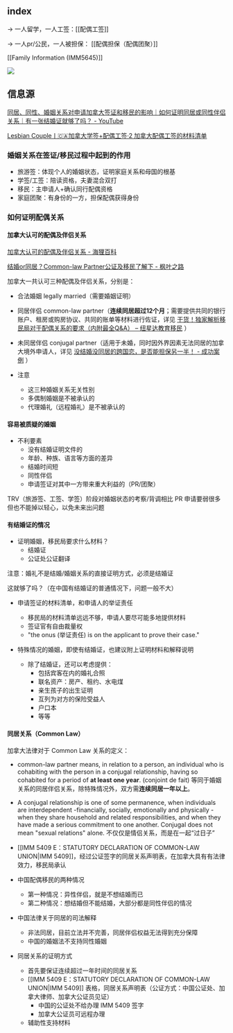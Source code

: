 
## index

-> 一人留学，一人工签：[[配偶工签]]

-> 一人pr/公民，一人被担保： [[配偶担保（配偶团聚）]]

[[Family Information (IMM5645)]]

![](https://picture-guan.oss-cn-hangzhou.aliyuncs.com/IMG_0916.JPG)

## 信息源

[同居、同性、婚姻关系对申请加拿大签证和移民的影响｜如何证明同居或同性伴侣关系｜有一张结婚证就够了吗？ - YouTube](https://www.youtube.com/watch?v=xwhd9Z7QUY8)

[Lesbian Couple丨🇨🇦加拿大学签+配偶工签·2 加拿大配偶工签的材料清单](https://www.xiaohongshu.com/explore/63e64e03000000001300c38b?app_platform=ios&app_version=7.82.2&share_from_user_hidden=true&type=normal&xhsshare=WeixinSession&appuid=5753ec2134609466500f8f24&apptime=1681375249)

### 婚姻关系在签证/移民过程中起到的作用

- 旅游签：体现个人的婚姻状态，证明家庭关系和母国的根基
- 学签/工签：陪读资格，夫妻混合双打
- 移民：主申请人+确认同行配偶资格
- 家庭团聚：有身份的一方，担保配偶获得身份

### 如何证明配偶关系

#### 加拿大认可的配偶及伴侣关系

[加拿大认可的配偶及伴侣关系 - 海狸百科](https://www.hailibk.com/knowledge/sponsor-partner/)

[结婚or同居？Common-law Partner公证及移民了解下 - 枫叶之路](https://www.lifeca.com/common-law-partner/)

加拿大一共认可三种配偶及伴侣关系，分别是：
-   合法婚姻 legally married（需要婚姻证明）
-   同居伴侣 common-law partner（**连续同居超过12个月**；需要提供共同的银行账户、租房或购房协议、共同的账单等材料进行佐证，详见 [干货！独家解析移民局对于配偶关系的要求（内附最全Q&A） – 纽星达教育移民](https://www.newstarsec.com/?p=2998) ）
-   未同居伴侣 conjugal partner（适用于未婚，同时因外界因素无法同居的加拿大境外申请人，详见 [没结婚没同居的跨国恋，是否能担保另一半！ - 成功案例](https://yearn-learn.com/case-35/2022/25/02/14/02/30/2/) ）

- 注意
	- 这三种婚姻关系无关性别
	- 多偶制婚姻是不被承认的
	- 代理婚礼（远程婚礼）是不被承认的

#### 容易被质疑的婚姻

- 不利要素
	- 没有结婚证明文件的
	- 年龄、种族、语言等方面的差异
	- 结婚时间短
	- 同性伴侣
	- 申请签证对其中一方带来重大利益的（PR/团聚）

TRV（旅游签、工签、学签）阶段对婚姻状态的考察/背调相比 PR 申请要弱很多
但也不能掉以轻心，以免未来出问题


#### 有结婚证的情况

- 证明婚姻，移民局要求什么材料？
	- 结婚证
	- 公证处公证翻译

注意：婚礼不是结婚/婚姻关系的直接证明方式，必须是结婚证

这就够了吗？（在中国有结婚证的普通情况下，问题一般不大）

- 申请签证的材料清单，和申请人的举证责任
	- 移民局的材料清单远远不够，申请人要尽可能多地提供材料
	- 签证官有自由裁量权
	- "the onus (举证责任) is on the applicant to prove their case."

- 特殊情况的婚姻，即使有结婚证，也建议附上证明材料和解释说明
	- 除了结婚证，还可以考虑提供：
		- 包括宾客在内的婚礼合照
		- 联名资产：房产、租约、水电煤
		- 亲生孩子的出生证明
		- 互列为对方的保险受益人
		- 户口本
		- 等等

#### 同居关系（Common Law）

加拿大法律对于 Common Law 关系的定义：
- common-law partner means, in relation to a person, an individual who is cohabiting with the person in a conjugal relationship, having so cohabited for a period of **at least one year**. (conjoint de fait) 等同于婚姻关系的同居伴侣关系，除特殊情况外，双方需**连续同居一年以上**。
- A conjugal relationship is one of some permanence, when individuals are interdependent -financially, socially, emotionally and physically - when they share household and related responsibilities, and when they have made a serious commitment to one another. Conjugal does not mean "sexual relations" alone. 不仅仅是情侣关系，而是在一起“过日子”
- [[IMM 5409 E：STATUTORY DECLARATION OF COMMON-LAW UNION|IMM 5409]]，经过公证签字的同居关系声明表，在加拿大具有有法律效力，移民局承认


- 中国配偶移民的两种情况
	- 第一种情况：异性伴侣，就是不想结婚而已
	- 第二种情况：想结婚但不能结婚，大部分都是同性伴侣的情况
 
- 中国法律关于同居的司法解释
	- 非法同居，目前立法并不完善，同居伴侣权益无法得到充分保障
	- 中国的婚姻法不支持同性婚姻


- 同居关系的证明方式
	- 首先要保证连续超过一年时间的同居关系
	- [[IMM 5409 E：STATUTORY DECLARATION OF COMMON-LAW UNION|IMM 5409]] 表格，同居关系声明表（公证方式：中国公证处、加拿大律师、加拿大公证员见证）
		- 中国的公证处不给办理 IMM 5409 签字
		- 加拿大公证员可远程办理
	- 辅助性支持材料